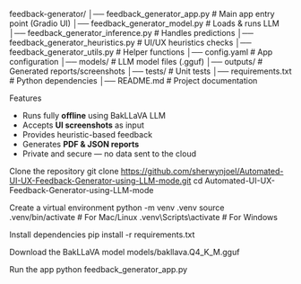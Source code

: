 feedback-generator/
│── feedback_generator_app.py        # Main app entry point (Gradio UI)
│── feedback_generator_model.py      # Loads & runs LLM
│── feedback_generator_inference.py  # Handles predictions
│── feedback_generator_heuristics.py # UI/UX heuristics checks
│── feedback_generator_utils.py      # Helper functions
│── config.yaml                       # App configuration
│── models/                           # LLM model files (.gguf)
│── outputs/                          # Generated reports/screenshots
│── tests/                            # Unit tests
│── requirements.txt                  # Python dependencies
│── README.md                         # Project documentation

Features
- Runs fully **offline** using BakLLaVA LLM
- Accepts **UI screenshots** as input
- Provides heuristic-based feedback
- Generates **PDF & JSON reports**
- Private and secure — no data sent to the cloud

Clone the repository
git clone https://github.com/sherwynjoel/Automated-UI-UX-Feedback-Generator-using-LLM-mode.git
cd Automated-UI-UX-Feedback-Generator-using-LLM-mode

Create a virtual environment
python -m venv .venv
source .venv/bin/activate   # For Mac/Linux
.venv\Scripts\activate      # For Windows

 Install dependencies
 pip install -r requirements.txt

 Download the BakLLaVA model
 models/bakllava.Q4_K_M.gguf

 Run the app
 python feedback_generator_app.py







